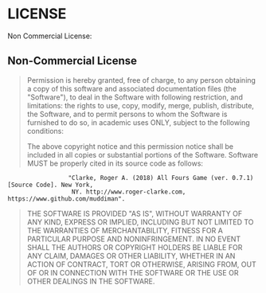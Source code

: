
# LICENSE

Non Commercial License:

## Non-Commercial License

> Permission is hereby granted, free of charge, to any person obtaining a copy of this software and associated documentation files (the "Software"), to deal in the Software with following restriction, and limitations:
> the rights to use, copy, modify, merge, publish, distribute, the Software, and to permit persons to whom the Software is furnished to do so, in academic uses ONLY, subject to the following conditions:
>
> The above copyright notice and this permission notice shall be included in all copies or substantial portions of the Software.
>   Software MUST be properly cited in its source code as follows:
   
                     
                     "Clarke, Roger A. (2018) All Fours Game (ver. 0.7.1) [Source Code]. New York, 
                      NY. http://www.roger-clarke.com, https://www.github.com/muddiman".

> THE SOFTWARE IS PROVIDED "AS IS", WITHOUT WARRANTY OF ANY KIND, EXPRESS OR IMPLIED, INCLUDING BUT NOT LIMITED TO THE WARRANTIES OF MERCHANTABILITY, FITNESS FOR A PARTICULAR PURPOSE AND NONINFRINGEMENT. IN NO EVENT SHALL THE AUTHORS OR COPYRIGHT HOLDERS BE LIABLE FOR ANY CLAIM, DAMAGES OR OTHER LIABILITY, WHETHER IN AN ACTION OF CONTRACT, TORT OR OTHERWISE, ARISING FROM, OUT OF OR IN CONNECTION WITH THE SOFTWARE OR THE USE OR OTHER DEALINGS IN THE SOFTWARE.